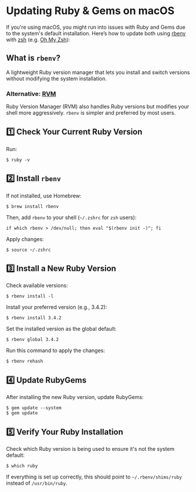 # Updating Ruby & Gems on macOS

If you're using macOS, you might run into issues with Ruby and Gems due to the system's default installation. Here’s how to update both using [rbenv](https://rbenv.org) with [zsh](https://www.zsh.org) (e.g. [Oh My Zsh](https://ohmyz.sh)):

## What is `rbenv`?
A lightweight Ruby version manager that lets you install and switch versions without modifying the system installation.

### Alternative: [RVM](https://rvm.io)
Ruby Version Manager (RVM) also handles Ruby versions but modifies your shell more aggressively. `rbenv` is simpler and preferred by most users.

## 1️⃣ Check Your Current Ruby Version

Run:

```
$ ruby -v
```


## 2️⃣ Install `rbenv`

If not installed, use Homebrew:

```
$ brew install rbenv
```

Then, add `rbenv` to your shell (`~/.zshrc` for `zsh` users):

```
if which rbenv > /dev/null; then eval "$(rbenv init -)"; fi
```

Apply changes:

```
$ source ~/.zshrc
```

## 3️⃣ Install a New Ruby Version

Check available versions:

```
$ rbenv install -l
```

Install your preferred version (e.g., 3.4.2):

```
$ rbenv install 3.4.2
```

Set the installed version as the global default:

```
$ rbenv global 3.4.2
```

Run this command to apply the changes:

```
$ rbenv rehash
```

## 4️⃣ Update RubyGems

After installing the new Ruby version, update RubyGems:

```
$ gem update --system
$ gem update
```

## 5️⃣ Verify Your Ruby Installation

Check which Ruby version is being used to ensure it's not the system default:

```
$ which ruby
```

If everything is set up correctly, this should point to `~/.rbenv/shims/ruby` instead of `/usr/bin/ruby`.
